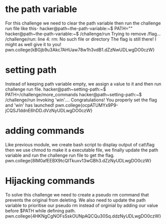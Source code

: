 # the path variable
For this challenge we need to clear the path variable then run the challenge run file like this-
hacker@path~the-path-variable:~$ PATH=""
hacker@path~the-path-variable:~$ /challenge/run
Trying to remove /flag...
/challenge/run: line 4: rm: No such file or directory
The flag is still there! I might as well give it to you!
pwn.college{kBGjb9u3Akc7AHUaw78w1h3vdB1.dZzNwUDLwgDO0czW}
# setting path
Instead of keeping path variable empty, we assign a value to it and then run challenge run file.
hacker@path~setting-path:~$ PATH=/challenge/more_commands
hacker@path~setting-path:~$ /challenge/run
Invoking 'win'....
Congratulations! You properly set the flag and 'win' has launched!
pwn.college{ocpATUMYx9P9-jCQSJ1ddnE6hDD.dVzNyUDLwgDO0czW}
# adding commands
Like previous module, we create bash script to display output of cat\flag then we use chmod to make it a executable file, we finally update the path variable and run the challenge run file to get the flag.
pwn.college{8IM0afEEBX9tcQlTkuxv13wGBh3.dZzNyUDLwgDO0czW}
# Hijacking commands
To solve this challenge we need to create a pseudo rm command that prevents the original from deleting. We also need to update the path variable to prioritise our pseudo rm instead of orginial by adding our value before $PATH while defining path.
pwn.college{4HKNgCgNOFsSskOUNpAQCQu30Sq.ddzNyUDLwgDO0czW}
